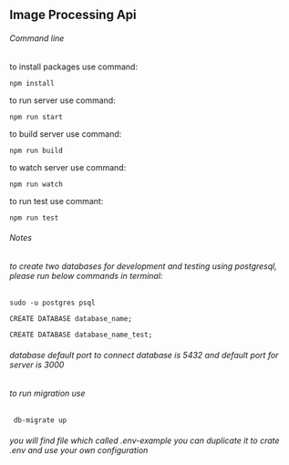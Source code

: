## Image Processing Api
###### Command line
to install packages use command: 

    npm install
to run server use command:

    npm run start
to build server use command: 

    npm run build
to watch server use command: 

    npm run watch
    
to run test use commant: 

    npm run test
        
###### Notes
###### to create two databases for development and testing using postgresql, please run below commands in terminal:

    sudo -u postgres psql
    
    CREATE DATABASE database_name;

    CREATE DATABASE database_name_test;

###### database default port to connect database is 5432 and default port for server is 3000

###### to run migration use

     db-migrate up

###### you will find file which called .env-example you can duplicate it to crate .env and use your own configuration